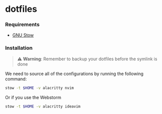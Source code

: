 # dotfiles

### Requirements

- [GNU Stow](https://www.gnu.org/software/stow/)

### Installation

> :warning: **Warning**: Remember to backup your dotfiles before the symlink is done

We need to source all of the configurations by running the following command:

```bash
stow -t $HOME -v alacritty nvim
```
Or if you use the Webstorm
```bash
stow -t $HOME -v alacritty ideavim 
```

